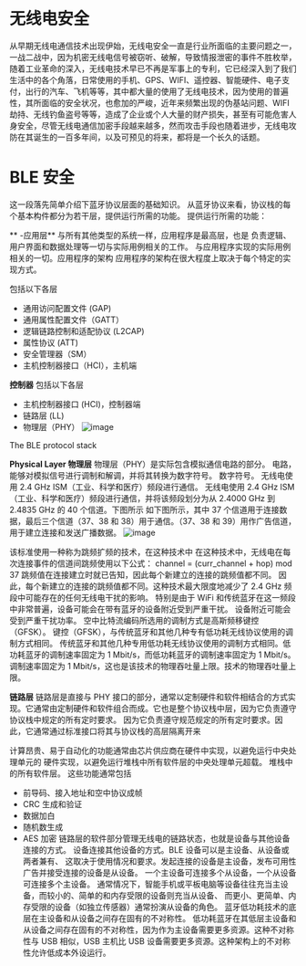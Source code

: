 # 无线电安全

从早期无线电通信技术出现伊始，无线电安全一直是行业所面临的主要问题之一，一战二战中，因为机密无线电信号被窃听、破解，导致情报泄密的事件不胜枚举，随着工业革命的深入，无线电技术早已不再是军事上的专利，它已经深入到了我们生活中的各个角落，日常使用的手机、GPS、WIFI、遥控器、智能硬件、电子支付，出行的汽车、飞机等等，其中都大量的使用了无线电技术，因为使用的普遍性，其所面临的安全状况，也愈加的严峻，近年来频繁出现的伪基站问题、WIFI劫持、无线钓鱼盗号等等，造成了企业或个人大量的财产损失，甚至有可能危害人身安全，尽管无线电通信加密手段越来越多，然而攻击手段也随着进步，无线电攻防在其诞生的一百多年间，以及可预见的将来，都将是一个长久的话题。
 
# BLE 安全
这一段落先简单介绍下蓝牙协议层面的基础知识。
从蓝牙协议来看，协议栈的每个基本构件都分为若干层，提供运行所需的功能。
提供运行所需的功能：

** -应用层**
 与所有其他类型的系统一样，应用程序是最高层，也是 负责逻辑、用户界面和数据处理等一切与实际用例相关的工作。 与应用程序实现的实际用例相关的一切。应用程序的架构
 应用程序的架构在很大程度上取决于每个特定的实现方式。
 
 包括以下各层
 - 通用访问配置文件 (GAP)
 - 通用属性配置文件（GATT）
 - 逻辑链路控制和适配协议 (L2CAP)
 - 属性协议 (ATT)
 - 安全管理器（SM）
 - 主机控制器接口（HCI），主机端

**控制器**
 包括以下各层
- 主机控制器接口 (HCI)，控制器端
 - 链路层 (LL)
 - 物理层（PHY）
![image](https://github.com/user-attachments/assets/bb4f843d-71f3-4c5f-9415-7e8b081be443)

The BLE protocol stack

 **Physical Layer 物理层**
 物理层（PHY）是实际包含模拟通信电路的部分。
 电路，能够对模拟信号进行调制和解调，并将其转换为数字符号。
 数字符号。
 无线电使用 2.4 GHz ISM（工业、科学和医疗）频段进行通信。
无线电使用 2.4 GHz ISM（工业、科学和医疗）频段进行通信，并将该频段划分为从 2.4000 GHz 到 2.4835 GHz 的 40 个信道。下图所示
 如下图所示，其中 37 个信道用于连接数据，最后三个信道（37、38 和 38）用于通信。（37、38 和 39）用作广告信道，用于建立连接和发送广播数据。
![image](https://github.com/user-attachments/assets/fd5ddb07-5910-4c74-b170-b99d9d9af5fe)

该标准使用一种称为跳频扩频的技术，在这种技术中
 在这种技术中，无线电在每次连接事件的信道间跳频使用以下公式：
 channel = (curr_channel + hop) mod 37
 跳频值在连接建立时就已告知，因此每个新建立的连接的跳频值都不同。
因此，每个新建立的连接的跳频值都不同。这种技术最大限度地减少了 2.4 GHz 频段中可能存在的任何无线电干扰的影响。
 特别是由于 WiFi 和传统蓝牙在这一频段中非常普遍，设备可能会在带有蓝牙的设备附近受到严重干扰。
 设备附近可能会受到严重干扰功率。 空中比特流编码所选用的调制方式是高斯频移键控（GFSK）。
 键控（GFSK），与传统蓝牙和其他几种专有低功耗无线协议使用的调制方式相同。
传统蓝牙和其他几种专用低功耗无线协议使用的调制方式相同。低功耗蓝牙的调制速率固定为 1 Mbit/s，而低功耗蓝牙的调制速率固定为 1 Mbit/s。调制速率固定为 1 Mbit/s，这也是该技术的物理吞吐量上限。技术的物理吞吐量上限。

 **链路层**
 链路层是直接与 PHY 接口的部分，通常以定制硬件和软件相结合的方式实现。它通常由定制硬件和软件组合而成。它也是整个协议栈中层，因为它负责遵守协议栈中规定的所有定时要求。 因为它负责遵守规范规定的所有定时要求。因此，它通常通过标准接口将其与协议栈的高层隔离开来
 
 计算昂贵、易于自动化的功能通常由芯片供应商在硬件中实现，以避免运行中央处理单元的 硬件实现，以避免运行堆栈中所有软件层的中央处理单元超载。 堆栈中的所有软件层。
这些功能通常包括
 - 前导码、接入地址和空中协议成帧
 - CRC 生成和验证
 - 数据加白
 - 随机数生成
 - AES 加密
 链路层的软件部分管理无线电的链路状态，也就是设备与其他设备连接的方式。 设备连接其他设备的方式。BLE 设备可以是主设备、从设备或两者兼有、
 这取决于使用情况和要求。发起连接的设备是主设备，发布可用性广告并接受连接的设备是从设备。
 一个主设备可连接多个从设备，一个从设备可连接多个主设备。
 通常情况下，智能手机或平板电脑等设备往往充当主设备，而较小的、简单的和内存受限的设备则充当从设备、
 而更小、更简单、内存受限的设备（如独立传感器）通常扮演从设备的角色。
 蓝牙低功耗技术的底层在主设备和从设备之间存在固有的不对称性。
 低功耗蓝牙在其低层主设备和从设备之间存在固有的不对称性，因为作为主设备需要更多资源。这种不对称性与 USB 相似，USB 主机比 USB 设备需要更多资源。这种架构上的不对称性允许低成本外设运行。

